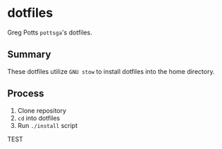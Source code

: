 # dotfiles

Greg Potts `pottsga`'s dotfiles.

## Summary

These dotfiles utilize `GNU stow` to install dotfiles into the home directory.

## Process

1. Clone repository
2. `cd` into dotfiles
3. Run `./install` script

TEST
